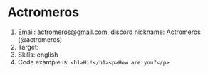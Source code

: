 # Actromeros #


1. Email: actromeros@gmail.com, discord nickname: Actromeros (@actromeros)
2. Target: 
3. Skills: english
4. Code example is: `<h1>Hi!</h1><p>How are you?</p>`
